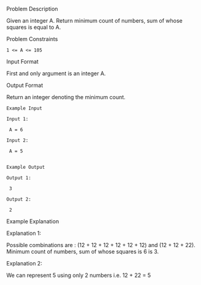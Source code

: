 Problem Description

Given an integer A. Return minimum count of numbers, sum of whose squares is equal to A.



Problem Constraints
    
    1 <= A <= 105
    


Input Format

First and only argument is an integer A.



Output Format

Return an integer denoting the minimum count.


    
    Example Input
    
    Input 1:
    
     A = 6
    
    Input 2:
    
     A = 5
    
    
    Example Output
    
    Output 1:
    
     3
    
    Output 2:
    
     2


Example Explanation

Explanation 1:

 Possible combinations are : (12 + 12 + 12 + 12 + 12 + 12) and (12 + 12 + 22).
 Minimum count of numbers, sum of whose squares is 6 is 3. 

Explanation 2:

 We can represent 5 using only 2 numbers i.e. 12 + 22 = 5